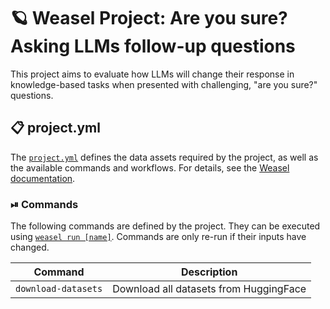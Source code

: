 <!-- WEASEL: AUTO-GENERATED DOCS START (do not remove) -->

# 🪐 Weasel Project: Are you sure? Asking LLMs follow-up questions

This project aims to evaluate how LLMs will change their response in
knowledge-based tasks when presented with challenging, "are you sure?"
questions.


## 📋 project.yml

The [`project.yml`](project.yml) defines the data assets required by the
project, as well as the available commands and workflows. For details, see the
[Weasel documentation](https://github.com/explosion/weasel).

### ⏯ Commands

The following commands are defined by the project. They
can be executed using [`weasel run [name]`](https://github.com/explosion/weasel/tree/main/docs/cli.md#rocket-run).
Commands are only re-run if their inputs have changed.

| Command | Description |
| --- | --- |
| `download-datasets` | Download all datasets from HuggingFace |

<!-- WEASEL: AUTO-GENERATED DOCS END (do not remove) -->
